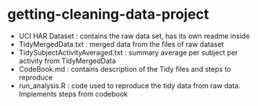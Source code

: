 # getting-cleaning-data-project

* UCI HAR Dataset <directory> : contains the raw data set, has its own readme inside
* TidyMergedData.txt : merged data from the files of raw dataset
* TidySubjectActivityAveraged.txt : summary average per subject per activity from TidyMergedData
* CodeBook.md : contains description of the Tidy files and steps to reproduce
* run_analysis.R : code used to reproduce the tidy data from raw data. Implements steps from codebook
